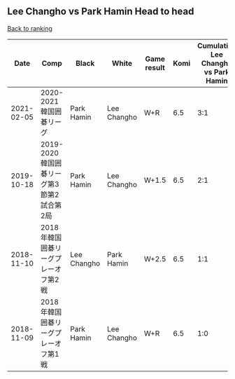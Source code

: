 ## Lee Changho vs Park Hamin Head to head

[Back to ranking](../../index.md)




| **Date** | **Comp** | **Black** | **White** | **Game result** | **Komi** | **Cumulative Lee Changho vs Park Hamin** | **Lee Changho streak** | **Park Hamin streak** | 
| --- | --- | --- | --- | --- | --- | --- | --- | --- |
| 2021-02-05 | 2020-2021韓国囲碁リーグ | Park Hamin | Lee Changho | W+R | 6.5 | 3:1 | 2 | 0 | 
| 2019-10-18 | 2019-2020韓国囲碁リーグ第3節第2試合第2局 | Park Hamin | Lee Changho | W+1.5 | 6.5 | 2:1 | 1 | 0 | 
| 2018-11-10 | 2018年韓国囲碁リーグプレーオフ第2戦 | Lee Changho | Park Hamin | W+2.5 | 6.5 | 1:1 | 0 | 1 | 
| 2018-11-09 | 2018年韓国囲碁リーグプレーオフ第1戦 | Park Hamin | Lee Changho | W+R | 6.5 | 1:0 | 1 | 0 |




